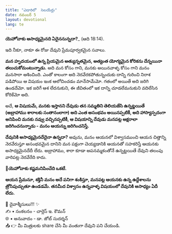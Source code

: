 ```yaml
---
title: "ఎడారిలో  సెలయేర్లు"
date: నవంబర్ 5
layout: devotional
lang: te
---
```


**యెహోవాకు అసాధ్యమైనది ఏదైననున్నదా?**_ (ఆది 18:14).

ఇది నీకూ, నాకూ ఈ రోజు దేవుని ప్రేమపూర్వకమైన సవాలు. 

**మన హృదయంలో ఉన్న ప్రియమైన అత్యున్నతమైన, అత్యంత యోగ్యమైన కోరికను దేన్నయినా తలుచుకోమంటున్నాడు.** అది మన కోసం గాని, మనకు అయినవాళ్ళ కోసం గాని మనం మనసారా ఆశించింది. ఎంతో కాలంగా అది నెరవేరకపోతున్నందుకు దాన్ని గురించి నిరాశ పడిపోయి ఆ విషయం ఇంక ఆలోచించడం మానేసామేమో. గతంలో అయితే అది జరిగి ఉండదేమో. ఇక జరిగే ఆశ లేదనుకుని, ఈ జీవితంలో ఇక దాన్ని చూడలేమనుకుని వదిలేసిన కోరికేమో అది.

అదే, **ఆ విషయమే, మనకు ఇస్తానని దేవుడు తన సమ్మతిని తెలియజేసి ఉన్నట్టయితే (అబ్రాహాము శారాలకు సంతానంలాగా) అది ఎంత అసంభవం అయినప్పటికీ, అది హాస్యాస్పదంగా అనిపించి మనకు నవ్వు వచ్చినప్పటికీ, ఆ విషయాన్ని దేవుడు మనపట్ల అక్షరాలా జరిగించనున్నాడు - మనం ఆయన్ను జరిగించనిస్తే.**

**దేవునికి అసాధ్యమైనదేదైనా ఉన్నదా?** అవును, మనం ఆయనలో విశ్వాసముంచి ఆయన చిత్తాన్ని నెరవేరుస్తూ అసంభవమైన దానిని మన పక్షంగా చెయ్యడానికి ఆయనతో సహకరిస్తే ఆయనకు అసాధ్యమైనదేదీ లేదు. అబ్రాహాము, శారా కూడా అపనమ్మకంతోనే ఉన్నట్టయితే దేవుని తలంపు వారిపట్ల నెరవేరేది కాదు.

**📖యెహోవాకు కష్టమనిపించేది ఒకటే.**

 **ఆయన ప్రేమనూ, శక్తినీ మనం అదే పనిగా శంకిస్తూ, మనపట్ల ఆయనకు ఉన్న ఉద్దేశాలను త్రోసిపుచ్చుతూ ఉండడమే. తనమీద విశ్వాసం ఉన్నవాళ్ళ విషయంలో దేవునికి అసాధ్యం ఏదీ లేదు.**

<div class="blessing">🙏 <span class="bless-text">దైవాశ్శీసులు!!!</span> ✨</div>

<div class="credit">✍️ <span class="credit-text">▪ సంకలనం - చార్లెస్ ఇ. కౌమన్</span></div>
<div class="credit">🌐 <span class="credit-text">▪ అనువాదం - డా. జోబ్ సుదర్శన్</span></div>


<div class="share">📤 👉 <span class="share-text">మీ మిత్రులకు share చేసి మీ వంతుగా దేవుని పని చేయండి.</span></div>
